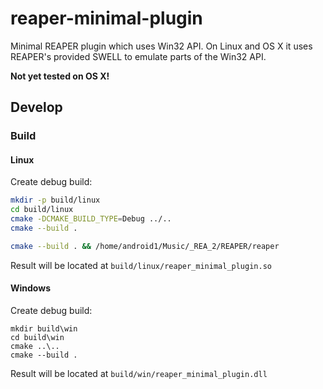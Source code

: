 # reaper-minimal-plugin

Minimal REAPER plugin which uses Win32 API. On Linux and OS X it uses REAPER's provided SWELL to emulate parts of the
Win32 API.

**Not yet tested on OS X!**

## Develop

### Build

#### Linux

Create debug build:
```sh
mkdir -p build/linux
cd build/linux
cmake -DCMAKE_BUILD_TYPE=Debug ../..
cmake --build .

cmake --build . && /home/android1/Music/_REA_2/REAPER/reaper

```



Result will be located at `build/linux/reaper_minimal_plugin.so`


#### Windows

Create debug build:
```batch
mkdir build\win
cd build\win
cmake ..\..
cmake --build .
```

Result will be located at `build/win/reaper_minimal_plugin.dll`